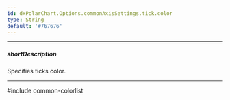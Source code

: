 ```yaml
---
id: dxPolarChart.Options.commonAxisSettings.tick.color
type: String
default: '#767676'
---
```

---
##### shortDescription
Specifies ticks color.

---
#include common-colorlist